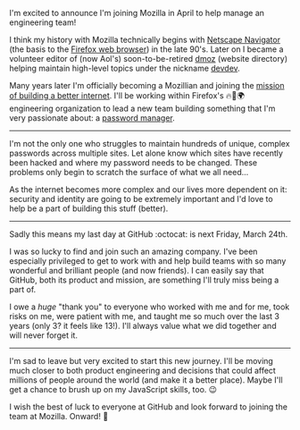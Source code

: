 I'm excited to announce I'm joining Mozilla in April to help manage an engineering team!

I think my history with Mozilla technically begins with [Netscape Navigator](https://en.wikipedia.org/wiki/Netscape_Navigator) (the basis to the [Firefox web browser](https://en.wikipedia.org/wiki/Firefox)) in the late 90's. Later on I became a volunteer editor of (now Aol's) soon-to-be-retired [dmoz](https://en.wikipedia.org/wiki/DMOZ) (website directory) helping maintain high-level topics under the nickname [devdev](http://www.dmoz.org/public/profile?editor=devdev).

Many years later I'm officially becoming a Mozillian and joining the [mission of building a better internet](https://www.mozilla.org/en-US/mission/). I'll be working within Firefox's 🔥🦊🌍 engineering organization to lead a new team building something that I'm very passionate about: a [password manager](https://en.wikipedia.org/wiki/Password_manager).

---

I'm not the only one who struggles to maintain hundreds of unique, complex passwords across multiple sites. Let alone know which sites have recently been hacked and where my password needs to be changed. These problems only begin to scratch the surface of what we all need...

As the internet becomes more complex and our lives more dependent on it: security and identity are going to be extremely important and I'd love to help be a part of building this stuff (better).

---

Sadly this means my last day at GitHub :octocat: is next Friday, March 24th.

I was so lucky to find and join such an amazing company. I've been especially privileged to get to work with and help build teams with so many wonderful and brilliant people (and now friends). I can easily say that GitHub, both its product and mission, are something I'll truly miss being a part of.

I owe a _huge_ "thank you" to everyone who worked with me and for me, took risks on me, were patient with me, and taught me so much over the last 3 years (only 3? it feels like 13!). I'll always value what we did together and will never forget it.

---

I'm sad to leave but very excited to start this new journey. I'll be moving much closer to both product engineering and decisions that could affect millions of people around the world (and make it a better place). Maybe I'll get a chance to brush up on my JavaScript skills, too. :wink:

I wish the best of luck to everyone at GitHub and look forward to joining the team at Mozilla. Onward! :rocket:
